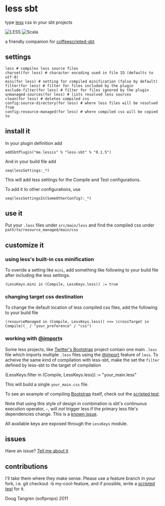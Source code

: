 # less sbt

type [less](http://lesscss.org/) css in your sbt projects

![LESS](http://lesscss.org/images/logo.png) ![Scala](https://github.com/downloads/softprops/coffeescripted-sbt/scala_logo.png)

a friendly companion for [coffeescripted-sbt](https://github.com/softprops/coffeescripted-sbt#readme)

## settings

    less # compiles less source files
    charset(for less) # character encoding used in file IO (defaults to utf-8)
    mini(for less) # setting for compiled minification (false by default)
    filter(for less) # filter for files included by the plugin
    exclude-filter(for less) # filter for files ignored by the plugin
    unmanaged-sources(for less) # lists resolved less sources
    clean(for less) # deletes compiled css
    config:source-directory(for less) # where less files will be resolved from
    config:resource-managed(for less) # where compiled css will be copied to
    
## install it

In your plugin definition add
    
    addSbtPlugin("me.lessis" % "less-sbt" % "0.1.5")
    
And in your build file add

    seq(lessSettings:_*)
    
This will add less settings for the Compile and Test configurations.

To add it to other configurations, use

    seq(lessSettingsIn(SomeOtherConfig):_*)

## use it

Put your `.less` files under `src/main/less` and find the compiled css under `path/to/resource_managed/main/css`

## customize it

### using less's built-in css minification

To overide a setting like `mini`, add something like following to your build file after including the less settings.

    (LessKeys.mini in (Compile, LessKeys.less)) := true

### changing target css destination

To change the default location of less compiled css files, add the following to your build file

    (resourceManaged in (Compile, LessKeys.less)) <<= (crossTarget in Compile)(_ / "your_preference" / "css")

### working with [@import](http://lesscss.org/#-importing)s

Some less projects, like [Twitter's Bootstrap][bootstrap] project contain one main `.less` file which imports multiple `.less` files using the [@import](http://lesscss.org/#-importing) feature of `less`. To acheive the same kind of compilation with less-sbt, make the set the `filter` defined by less-sbt to the target of compilation

   (LessKeys.filter in (Compile, LessKeys.less)) := "your_main.less"

This will build a single `your_main.css` file.

To see an example of compiling [Bootstrap][bootstrap] itself, check out the [scripted test](https://github.com/softprops/less-sbt/tree/master/src/sbt-test/less-sbt/bootstrap).

Note that using this style of design in combination is sbt's continuous execution operator, `~`, will _not_ trigger less if the primary less file's dependencies change. This is a [known issue](https://github.com/softprops/less-sbt/issues/6).
   
All available keys are exposed through the `LessKeys` module.

## issues 

Have an issue? [Tell me about it](https://github.com/softprops/less-sbt/issues)

## contributions

I'll take them where they make sense. Please use a feature branch in your fork, i.e. git checkout -b my-cool-feature, and if possible, write a [scripted test](http://eed3si9n.com/testing-sbt-plugins) for it.

Doug Tangren (softprops) 2011

[bootstrap]: http://twitter.github.com/bootstrap/
